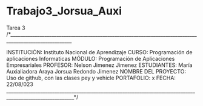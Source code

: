 # Trabajo3_Jorsua_Auxi
Tarea 3
/*________________________________________________________________________________________________________

INSTITUCIÓN: Instituto Nacional de Aprendizaje
CURSO: Programación de aplicaciones Informaticas
MÓDULO: Programación de Aplicaciones Empresariales
PROFESOR: Nelson Jimenez Jimenez
ESTUDIANTES: María Auxialiadora Araya
             Jorsua Redondo Jimenez
NOMBRE DEL PROYECTO: Uso de github, con las clases pey y vehicle
PORTAFOLIO: x
FECHA: 22/08/023
__________________________________________________________________________________________________________*/

